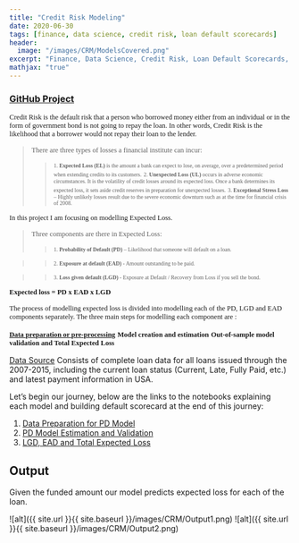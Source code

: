 ```yaml
---
title: "Credit Risk Modeling"
date: 2020-06-30
tags: [finance, data science, credit risk, loan default scorecards]
header:
  image: "/images/CRM/ModelsCovered.png"
excerpt: "Finance, Data Science, Credit Risk, Loan Default Scorecards, Risk Management"
mathjax: "true"
---
```


### [GitHub Project](https://github.com/BAGLAT/Credit-Risk-Modeling)

<span style="font-family:Papyrus; font-size:0.9em;"> Credit Risk is the default risk that a person who borrowed money either from an individual or in the form of government bond is not going to repay the loan. In other words, Credit Risk is the likelihood that a borrower would not repay their loan to the lender.</span>

><span style="font-family:Papyrus; font-size:0.9em;"> There are three types of losses a financial institute can incur:</span>
>><span style="font-family:Papyrus; font-size:0.7em;"> 1.	**Expected Loss (EL)** is the amount a bank can expect to lose, on average, over a predetermined period when extending credits to its customers.</span>
>><span style="font-family:Papyrus; font-size:0.7em;"> 2.	**Unexpected Loss (UL)** occurs in adverse economic circumstances. It is the volatility of credit losses around its expected loss. Once a bank determines its expected loss, it sets aside credit reserves in preparation for unexpected losses.</span>
>><span style="font-family:Papyrus; font-size:0.7em;"> 3.	**Exceptional Stress Loss** – Highly unlikely losses result due to the severe economic downturn such as at the time for financial crisis of 2008.</span>

<span style="font-family:Papyrus; font-size:0.9em;">In this project I am focusing on modelling Expected Loss.</span>

><span style="font-family:Papyrus; font-size:0.9em;">Three components are there in Expected Loss:</span>
>><span style="font-family:Papyrus; font-size:0.7em;">1.	**Probability of Default (PD)** – Likelihood that someone will default on a loan.</span>

>><span style="font-family:Papyrus; font-size:0.7em;">2.	**Exposure at default (EAD)** - Amount outstanding to be paid.</span>

>><span style="font-family:Papyrus; font-size:0.7em;">3.	**Loss given default (LGD)** - Exposure at Default / Recovery from Loss if you sell the bond.</span>

<span style="font-family:Papyrus; font-size:0.9em;">**Expected loss = PD x EAD x LGD**</span>

<span style="font-family:Papyrus; font-size:0.9em;">The process of modelling expected loss is divided into modelling each of the PD, LGD and EAD components separately. The three main steps for modelling each component are :</span>

<span style="font-family:Papyrus; font-size:0.9em;">**[Data preparation or pre-processing](https://github.com/BAGLAT/Credit-Risk-Modeling/blob/master/Code/PD%20Model%20-%20Data%20Preparation%20(ipynb).ipynb)**</span>
<span style="font-family:Papyrus; font-size:0.9em;">**Model creation and estimation**</span>
<span style="font-family:Papyrus; font-size:0.9em;">**Out-of-sample model validation and Total Expected Loss**</span>

[Data Source](https://www.kaggle.com/wendykan/lending-club-loan-data)
Consists of complete loan data for all loans issued through the 2007-2015, including the current loan status (Current, Late, Fully Paid, etc.) and latest payment information in USA.

Let’s begin our journey, below are the links to the notebooks explaining each model and building default scorecard at the end of this journey:
1.	[Data Preparation for PD Model](https://github.com/BAGLAT/Credit-Risk-Modeling/blob/master/Code/PD%20Model%20-%20Data%20Preparation%20(ipynb).ipynb)
2.	[PD Model Estimation and Validation](https://github.com/BAGLAT/Credit-Risk-Modeling/blob/master/Code/PD%20-%20Probability%20of%20Default%20Model%20Creation%20and%20Estimation%20(ipynb).ipynb)
3.	[LGD, EAD and Total Expected Loss](https://github.com/BAGLAT/Credit-Risk-Modeling/blob/master/Code/LGD%20%2B%20EAD%20Models%20and%20Final%20Total%20Expected%20Loss%20(ipynb).ipynb)

## Output
Given the funded amount our model predicts expected loss for each of the loan.

![alt]({{ site.url }}{{ site.baseurl }}/images/CRM/Output1.png)
![alt]({{ site.url }}{{ site.baseurl }}/images/CRM/Output2.png)

